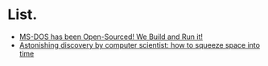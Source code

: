 # List.
- [MS-DOS has been Open-Sourced! We Build and Run it!](https://youtu.be/BR6F0EdyulA)
- [Astonishing discovery by computer scientist: how to squeeze space into time](https://youtu.be/8JuWdXrCmWg)
